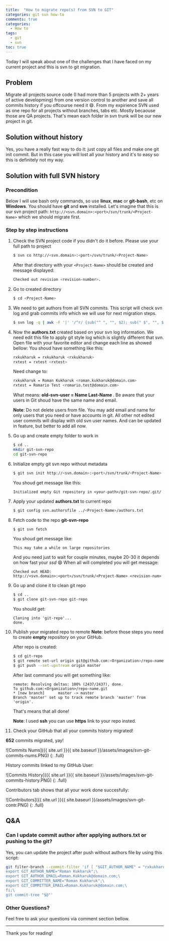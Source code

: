```yaml
---
title:  "How to migrate repo(s) from SVN to GIT"
categories: git svn how-to
comments: true
categories:
  - How to
tags:
  - git
  - svn
toc: true
---
```

Today I will speak about one of the challenges that I have faced on my current project and this is svn to git migration.

## Problem
Migrate all projects source code (I had more than 5 projects with 2+ years of active developming) from one version control to another and save all commits history if you offcourse need it :smile:. From my expirience SVN used as one repo for all projects without branches, tabs etc. Mostly becaouse those are QA projects. That's mean each folder in svn trunk will be our new project in git.

## Solution without history
Yes, you have a really fast way to do it: just copy all files and make one git init commit. But in this case you will lost all your history and it's to easy so this is definitely not my way.

## Solution with full SVN history

### Precondition
Below I will use bash only commands, so use **linux**, **mac** or **git-bash**, etc on **Windows**. You should have **git** and **svn** installed. Let's imagine that this is our svn project path: ```http://<svn.domain>:<port>/svn/trunk/<Project-Name>``` which we should migrate first.

### Step by step instructions

1. Check the SVN project code if you didn't do it before. Please use your full path to project
    ```sh
    $ svn co http://<svn.domain>:<port>/svn/trunk/<Project-Name>
    ```
    After that directory with your `<Project-Name>` should be created and message displayed:
    ```sh
    Checked out revision <revision-number>.
    ```

2. Go to created directory
    ```sh
    $ cd <Project-Name>
    ```
3. We need to get authors from all SVN commits. This script will check svn log and grab commits info which we will use for next migration steps.
    ```sh
    $ svn log -q | awk -F '|' '/^r/ {sub("^ ", "", $2); sub(" $", "", $2); print $2" = "$2" <"$2">"}' | sort -u > authors.txt
    ```
    
4. Now the **authors.txt** created based on your svn log information. We need edit this file to apply git style log which is slightly different that svn. Open file with your favorite editor and change each line as showed bellow:
    You shoud have something like this:
    ```sh
    rxkukharuk = rxkukharuk <rxkukharuk>
    rxtest = rxtest <rxtest>
    ```
    
    Need change to:
    ```sh
    rxkukharuk = Roman Kukharuk <roman.kukharuk@domain.com>
    rxtest = Romario Test <romario.test@domain.com>
    ```
    
    What means: **old-svn-user = Name Last-Name <your-git-email-adress>**. Be aware that your users in Git shoud have the same name and email.
    
    **Note**: Do not delete users from file. You may add email and name for only users that you need or have accounts in git. All other not edited user commits will display with old svn user names. And can be updated in feature, but better to add all now.

5. Go up and create empty folder to work in
    ```sh
    $ cd ..
    mkdir git-svn-repo
    cd git-svn-repo
    ```
    
6. Initialize empty git svn repo without metadata
    ```sh
    $ git svn init http://<svn.domain>:<port>/svn/trunk/<Project-Name>  --no-metadata
    ```
    You shoud get message like this:
    ```
    Initialized empty Git repository in <your-path>/git-svn-repo/.git/
    ```

7. Apply your updated **authors.txt** to current repo
    ```sh
    $ git config svn.authorsfile ../<Project-Name>/authors.txt
    ```
    
8. Fetch code to the repo **git-svn-repo**
    ```sh
    $ git svn fetch
    ```
    You shoud get message like: 
    ```
    This may take a while on large repositories
    ```
    And you need just to wait for couple minutes, maybe 20-30 it depends on how fast your *ssd* :smile:
    When all will completed you will get message:
    ```
    Checked out HEAD:
    http://<svn.domain>:<port>/svn/trunk/<Project-Name> <revision-num>
    ```

9. Go up and clone it to clean git repo
    ```sh
    $ cd ..
    $ git clone git-svn-repo git-repo
    ```
    You should get:
    ```
    Cloning into 'git-repo'...
    done.
    ```
    
10. Publish your migrated repo to remote
    **Note**: before those steps you need to create **empty** repository on your GitHub.
    
    After repo is created:
    ```sh
    $ cd git-repo
    $ git remote set-url origin git@github.com:<Organization>/repo-name.git
    $ git push --set-upstream origin master
    ``` 
    After last command you will get something like:
    ```
    remote: Resolving deltas: 100% (2437/2437), done.
    To github.com:<Organization>/repo-name.git
    * [new branch]      master -> master
    Branch 'master' set up to track remote branch 'master' from 'origin'.
    ```
    That's means that all done!
    
    **Note**: I used **ssh** you can use **https** link to your repo insted.  
    
12. Check your GitHub that all your commits history migrated!

**652** commits migrated, yay!

![Commits Nums]({{ site.url }}{{ site.baseurl }}/assets/images/svn-git-commits-nums.PNG)
{: .full}

History commits linked to my GitHub User:

![Commits History]({{ site.url }}{{ site.baseurl }}/assets/images/svn-git-commits-history.PNG)
{: .full}

Contributors tab shows that all your work done succesfully:

![Contributors]({{ site.url }}{{ site.baseurl }}/assets/images/svn-git-contr.PNG)
{: .full}
    
## Q&A

### Can I update commit author after applying authors.txt or pushing to the git?

Yes, you can update the project after push without authors file by using this script:
    
```sh
git filter-branch --commit-filter 'if [ "$GIT_AUTHOR_NAME" = "rxkukharuk" ]; then \
export GIT_AUTHOR_NAME="Roman Kukharuk";\
export GIT_AUTHOR_EMAIL=Roman.Kukharuk@domain.com;\
export GIT_COMMITTER_NAME="Roman Kukharuk";\
export GIT_COMMITTER_EMAIL=Roman.Kukharuk@domain.com;\
fi;\
git commit-tree "$@"'
```

### Other Questions?

Feel free to ask your questions via comment section bellow. 

---
Thank you for reading!
